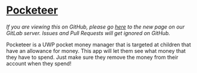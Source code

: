 # [Pocketeer](https://code.ultz.ml/Ultz/Pocketeer)

_If you are viewing this on GitHub, please go [here](https://code.ultz.ml/Ultz/Pocketeer) to the new page on our GitLab server. Issues and Pull Requests will get ignored on GitHub._  

Pocketeer is a UWP pocket money manager that is targeted at children that have an allowance for money. This app will let them see what money that they have to spend. Just make sure they remove the money from their account when they spend!

